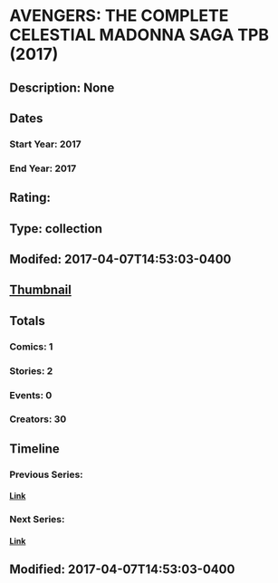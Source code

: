 # AVENGERS: THE COMPLETE CELESTIAL MADONNA SAGA TPB (2017)
## Description: None
## Dates
### Start Year: 2017
### End Year: 2017
## Rating: 
## Type: collection
## Modifed: 2017-04-07T14:53:03-0400
## [Thumbnail](http://i.annihil.us/u/prod/marvel/i/mg/b/40/image_not_available.jpg)
## Totals
### Comics: 1
### Stories: 2
### Events: 0
### Creators: 30
## Timeline
### Previous Series: 
#### [Link]()
### Next Series: 
#### [Link]()
## Modified: 2017-04-07T14:53:03-0400